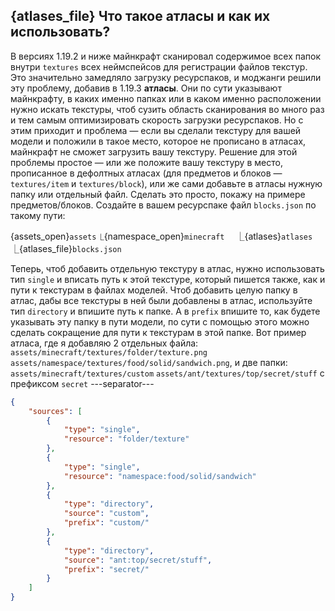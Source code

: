 ## {atlases_file} Что такое атласы и как их использовать?
В версиях 1.19.2 и ниже майнкрафт сканировал содержимое всех папок внутри `textures` всех неймспейсов для регистрации файлов текстур. Это значительно замедляло загрузку ресурспаков, и моджанги решили эту проблему, добавив в 1.19.3 **атласы**. Они по сути указывают майнкрафту, в каких именно папках или в каком именно расположении нужно искать текстуры, чтоб сузить область сканирования во много раз и тем самым оптимизировать скорость загрузки ресурспаков. Но с этим приходит и проблема — если вы сделали текстуру для вашей модели и положили в такое место, которое не прописано в атласах, майнкрафт не сможет загрузить вашу текстуру. Решение для этой проблемы простое — или же положите вашу текстуру в место, прописанное в дефолтных атласах (для предметов и блоков — `textures/item` и `textures/block`), или же сами добавьте в атласы нужную папку или отдельный файл. Сделать это просто, покажу на примере предметов/блоков. Создайте в вашем ресурспаке файл `blocks.json` по такому пути:

{assets_open}`assets`
⎿{namespace_open}`minecraft`
　⎿{atlases}`atlases`
　　⎿{atlases_file}`blocks.json`

Теперь, чтоб добавить отдельную текстуру в атлас, нужно использовать тип `single` и вписать путь к этой текстуре, который пишется также, как и пути к текстурам в файлах моделей. Чтоб добавить целую папку в атлас, дабы все текстуры в ней были добавлены в атлас, используйте тип `directory` и впишите путь к папке. А в `prefix` впишите то, как будете указывать эту папку в пути модели, по сути с помощью этого можно сделать сокращение для пути к текстурам в этой папке.
Вот пример атласа, где я добавляю 2 отдельных файла:
`assets/minecraft/textures/folder/texture.png`
`assets/namespace/textures/food/solid/sandwich.png`,
и две папки:
`assets/minecraft/textures/custom`
`assets/ant/textures/top/secret/stuff` с префиксом `secret`
---separator---
```json
{
    "sources": [
		{
            "type": "single",
            "resource": "folder/texture"
        },
		{
            "type": "single",
            "resource": "namespace:food/solid/sandwich"
        },
        {
            "type": "directory",
            "source": "custom",
            "prefix": "custom/"
        },
		{
            "type": "directory",
            "source": "ant:top/secret/stuff",
            "prefix": "secret/"
        }
	]
}
```